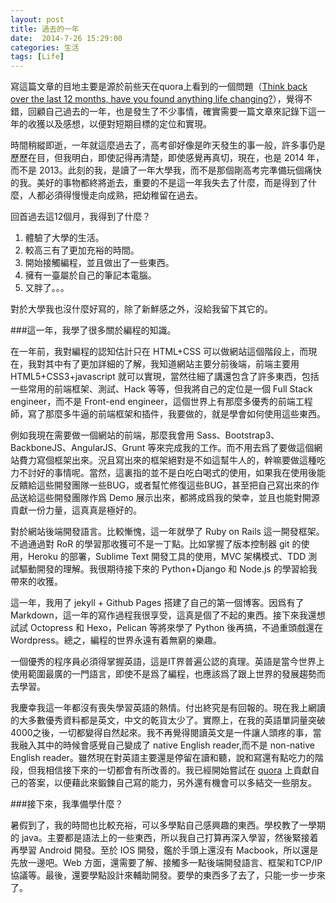 ```yaml
---
layout: post
title: 過去的一年
date:  2014-7-26 15:29:00
categories: 生活
tags: [Life]
---
```


寫這篇文章的目地主要是源於前些天在quora上看到的一個問題（[Think back over the last 12 months, have you found anything life changing?](http://www.quora.com/Think-back-over-the-last-12-months-have-you-found-anything-life-changing)），覺得不錯，回顧自己過去的一年，也是發生了不少事情，確實需要一篇文章來記錄下這一年的收獲以及感想，以便對短期目標的定位和實現。

時間稍縱即逝，一年就這麼過去了，高考卻好像是昨天發生的事一般，許多事仍是歷歷在目，但我明白，即使記得再清楚，即使感覺再真切，現在，也是 2014 年，而不是 2013。此刻的我，是讀了一年大學我，而不是那個剛高考完準備玩個痛快的我。美好的事物都終將逝去，重要的不是這一年我失去了什麼，而是得到了什麼，人都必須得慢慢走向成熟，把幼稚留在過去。

回首過去這12個月，我得到了什麼？

1. 體驗了大學的生活。
2. 較高三有了更加充裕的時間。
3. 開始接觸編程，並且做出了一些東西。
4. 擁有一臺屬於自己的筆記本電腦。
5. 又胖了。。。

對於大學我也沒什麼好寫的，除了新鮮感之外，沒給我留下其它的。

###這一年，我學了很多關於編程的知識。

在一年前，我對編程的認知估計只在 HTML+CSS 可以做網站這個階段上，而現在，我對其中有了更加詳細的了解，我知道網站主要分前後端，前端主要用 HTML5+CSS3+javascript 就可以實現，當然往細了講還包含了許多東西，包括一些常用的前端框架、測試、Hack 等等，但我將自己的定位是一個 Full Stack engineer，而不是 Front-end engineer，這個世界上有那麼多優秀的前端工程師，寫了那麼多牛逼的前端框架和插件，我要做的，就是學會如何使用這些東西。

例如我現在需要做一個網站的前端，那麼我會用 Sass、Bootstrap3、BackboneJS、AngularJS、Grunt 等來完成我的工作。而不用去爲了要做這個網站費力寫個框架出來。況且寫出來的框架絕對是不如這幫牛人的，幹嘛要做這種吃力不討好的事情呢。當然，這裏指的並不是白吃白喝式的使用，如果我在使用後能反饋給這些開發團隊一些BUG，或者幫忙修復這些BUG，甚至把自己寫出來的作品送給這些開發團隊作爲 Demo 展示出來，都將成爲我的榮幸，並且也能對開源貢獻一份力量，這真真是極好的。

對於網站後端開發語言。比較慚愧，這一年就學了 Ruby on Rails 這一開發框架。不過通過對 RoR 的學習那收獲可不是一丁點。比如掌握了版本控制器 git 的使用，Heroku 的部署，Sublime Text 開發工具的使用，MVC 架構模式、TDD 測試驅動開發的理解。我很期待接下來的 Python+Django 和 Node.js 的學習給我帶來的收獲。

這一年，我用了 jekyll + Github Pages 搭建了自己的第一個博客。因爲有了 Markdown，這一年的寫作過程我很享受，這真是個了不起的東西。接下來我還想試試 Octopress 和 Hexo，Pelican 等將來學了 Python 後再搞，不過重頭戲還在 Wordpress。總之，編程的世界永遠有着無窮的樂趣。

一個優秀的程序員必須得掌握英語，這是IT界普遍公認的真理。英語是當今世界上使用範圍最廣的一門語言，即使不是爲了編程，也應該爲了跟上世界的發展趨勢而去學習。

我慶幸我這一年都沒有喪失學習英語的熱情。付出終究是有回報的。現在我上網讀的大多數優秀資料都是英文，中文的乾貨太少了。實際上，在我的英語單詞量突破4000之後，一切都變得自然起來。我不再覺得閱讀英文是一件讓人頭疼的事，當我融入其中的時候會感覺自己變成了 native English reader,而不是 non-native English reader。雖然現在對英語主要還是停留在讀和聽，說和寫還有點吃力的階段，但我相信接下來的一切都會有所改善的。我已經開始嘗試在 [quora](http://www.quora.com/Paul-King-47) 上貢獻自己的答案，以便藉此來鍛鍊自己寫的能力，另外還有機會可以多結交一些朋友。

###接下來，我準備學什麼？

暑假到了，我的時間也比較充裕，可以多學點自己感興趣的東西。學校教了一學期的 java。主要都是語法上的一些東西，所以我自己打算再深入學習，然後緊接着再學習 Android 開發。至於 IOS 開發，鑑於手頭上還沒有 Macbook，所以還是先放一邊吧。Web 方面，還需要了解、接觸多一點後端開發語言、框架和TCP/IP 協議等。最後，還要學點設計來輔助開發。要學的東西多了去了，只能一步一步來了。